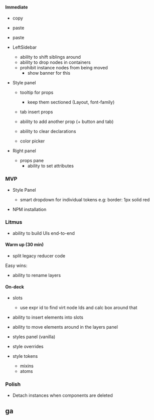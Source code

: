 #### Immediate

- copy
- paste
- paste

- LeftSidebar

  - ability to shift siblings around
  - ability to drop nodes in containers
  - prohibit instance nodes from being moved
    - show banner for this

- Style panel

  - tooltip for props

    - keep them sectioned (Layout, font-family)

  - tab insert props
  - ability to add another prop (+ button and tab)
  - ability to clear declarations
  - color picker

- Right panel
  - props pane
    - ability to set attributes

### MVP

- Style Panel

  - smart dropdown for individual tokens e.g: border: 1px solid red

- NPM installation

### Litmus

- ability to build UIs end-to-end

#### Warm up (30 min)

- split legacy reducer code

Easy wins:

- ability to rename layers

#### On-deck

- slots

  - use expr id to find virt node Ids and calc box around that

- ability to insert elements into slots
- ability to move elements around in the layers panel
- styles panel (vanilla)
- style overrides
- style tokens

  - mixins
  - atoms

### Polish

- Detach instances when components are deleted

## ga
